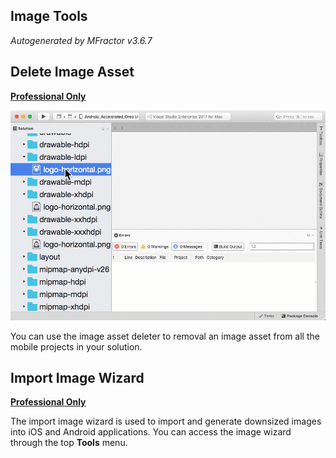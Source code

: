 ## Image Tools
*Autogenerated by MFractor v3.6.7*
## Delete Image Asset

**[Professional Only](https://www.mfractor.com/buy?utm_source=docs&utm_medium=professional_only)**


![Use the delete image asset tool to remove an image and all it's sizes from your application.](/img/image-tools/delete-image-asset.gif)

You can use the image asset deleter to removal an image asset from all the mobile projects in your solution.


## Import Image Wizard

**[Professional Only](https://www.mfractor.com/buy?utm_source=docs&utm_medium=professional_only)**

The import image wizard is used to import and generate downsized images into iOS and Android applications. You can access the image wizard through the top **Tools** menu.


